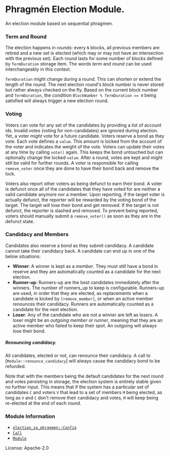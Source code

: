 # Phragmén Election Module.

An election module based on sequential phragmen.

### Term and Round

The election happens in _rounds_: every `N` blocks, all previous members are retired and a new
set is elected (which may or may not have an intersection with the previous set). Each round
lasts for some number of blocks defined by `TermDuration` storage item. The words _term_ and
_round_ can be used interchangeably in this context.

`TermDuration` might change during a round. This can shorten or extend the length of the round.
The next election round's block number is never stored but rather always checked on the fly.
Based on the current block number and `TermDuration`, the condition `BlockNumber % TermDuration == 0` being satisfied will always trigger a new election round.

### Voting

Voters can vote for any set of the candidates by providing a list of account ids. Invalid votes
(voting for non-candidates) are ignored during election. Yet, a voter _might_ vote for a future
candidate. Voters reserve a bond as they vote. Each vote defines a `value`. This amount is
locked from the account of the voter and indicates the weight of the vote. Voters can update
their votes at any time by calling `vote()` again. This keeps the bond untouched but can
optionally change the locked `value`. After a round, votes are kept and might still be valid for
further rounds. A voter is responsible for calling `remove_voter` once they are done to have
their bond back and remove the lock.

Voters also report other voters as being defunct to earn their bond. A voter is defunct once all
of the candidates that they have voted for are neither a valid candidate anymore nor a member.
Upon reporting, if the target voter is actually defunct, the reporter will be rewarded by the
voting bond of the target. The target will lose their bond and get removed. If the target is not
defunct, the reporter is slashed and removed. To prevent being reported, voters should manually
submit a `remove_voter()` as soon as they are in the defunct state.

### Candidacy and Members

Candidates also reserve a bond as they submit candidacy. A candidate cannot take their candidacy
back. A candidate can end up in one of the below situations:

- **Winner**: A winner is kept as a _member_. They must still have a bond in reserve and they
  are automatically counted as a candidate for the next election.
- **Runner-up**: Runners-up are the best candidates immediately after the winners. The number
  of runners_up to keep is configurable. Runners-up are used, in order that they are elected,
  as replacements when a candidate is kicked by `[remove_member]`, or when an active member
  renounces their candidacy. Runners are automatically counted as a candidate for the next
  election.
- **Loser**: Any of the candidate who are not a winner are left as losers. A loser might be an
  _outgoing member or runner_, meaning that they are an active member who failed to keep their
  spot. An outgoing will always lose their bond.

##### Renouncing candidacy.

All candidates, elected or not, can renounce their candidacy. A call to [`Module::renounce_candidacy`]
will always cause the candidacy bond to be refunded.

Note that with the members being the default candidates for the next round and votes persisting
in storage, the election system is entirely stable given no further input. This means that if
the system has a particular set of candidates `C` and voters `V` that lead to a set of members
`M` being elected, as long as `V` and `C` don't remove their candidacy and votes, `M` will keep
being re-elected at the end of each round.

### Module Information

- [`election_sp_phragmen::Config`](https://docs.rs/pallet-elections-phragmen/latest/pallet_elections_phragmen/trait.Config.html)
- [`Call`](https://docs.rs/pallet-elections-phragmen/latest/pallet_elections_phragmen/enum.Call.html)
- [`Module`](https://docs.rs/pallet-elections-phragmen/latest/pallet_elections_phragmen/struct.Module.html)

License: Apache-2.0

